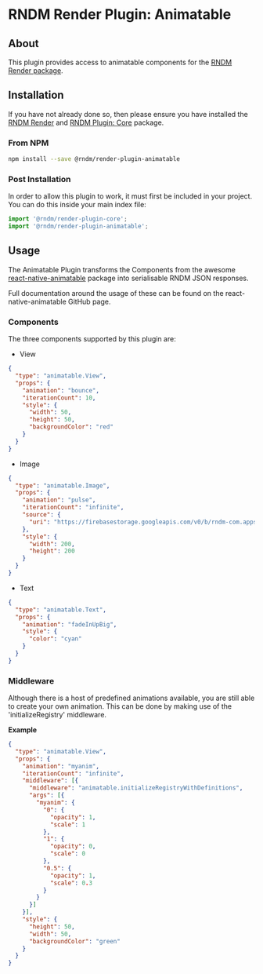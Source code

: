 # RNDM Render Plugin: Animatable

## About

This plugin provides access to animatable components for the [RNDM Render package](https://github.com/rndm-com/rndm-render).

## Installation

If you have not already done so, then please ensure you have installed the [RNDM Render](https://github.com/rndm-com/rndm-render) and [RNDM Plugin: Core](https://github.com/rndm-com/rndm-render-plugin-core) package.

### From NPM

```sh
npm install --save @rndm/render-plugin-animatable
```

### Post Installation

In order to allow this plugin to work, it must first be included in your project. You can do this inside your main index file:

```javascript
import '@rndm/render-plugin-core';
import '@rndm/render-plugin-animatable';
```

## Usage

The Animatable Plugin transforms the Components from the awesome [react-native-animatable](https://github.com/oblador/react-native-animatable) package into serialisable RNDM JSON responses.

Full documentation around the usage of these can be found on the react-native-animatable GitHub page.

### Components

The three components supported by this plugin are:

* View

```json
{
  "type": "animatable.View",
  "props": {
    "animation": "bounce",
    "iterationCount": 10,
    "style": {
      "width": 50,
      "height": 50,
      "backgroundColor": "red"
    }
  }
}
```

* Image

```json
{
  "type": "animatable.Image",
  "props": {
    "animation": "pulse",
    "iterationCount": "infinite",
    "source": {
      "uri": "https://firebasestorage.googleapis.com/v0/b/rndm-com.appspot.com/o/rndm_200.png?alt=media&token=ca705331-6963-4287-9687-bc526feb0226"
    },
    "style": {
      "width": 200,
      "height": 200
    }
  }
}

```

* Text

```json
{
  "type": "animatable.Text",
  "props": {
    "animation": "fadeInUpBig",
    "style": {
      "color": "cyan"
    }
  }
}

```

### Middleware

Although there is a host of predefined animations available, you are still able to create your own animation. This can be done by making use of the 'initializeRegistry' middleware.

**Example**

```json
{
  "type": "animatable.View",
  "props": {
    "animation": "myanim",
    "iterationCount": "infinite",
    "middleware": [{
      "middleware": "animatable.initializeRegistryWithDefinitions",
      "args": [{
        "myanim": {
          "0": {
            "opacity": 1,
            "scale": 1
          },
          "1": {
            "opacity": 0,
            "scale": 0
          },
          "0.5": {
            "opacity": 1,
            "scale": 0.3
          }
        }
      }]
    }],
    "style": {
      "height": 50,
      "width": 50,
      "backgroundColor": "green"
    }
  }
}

```
